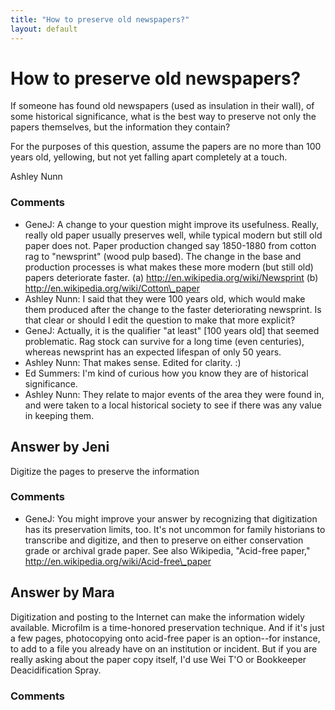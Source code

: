 ```yaml
---
title: "How to preserve old newspapers?"
layout: default
---
```

How to preserve old newspapers?
=====================
If someone has found old newspapers (used as insulation in their wall),
of some historical significance, what is the best way to preserve not
only the papers themselves, but the information they contain?

For the purposes of this question, assume the papers are no more than
100 years old, yellowing, but not yet falling apart completely at a
touch.

Ashley Nunn

### Comments ###
* GeneJ: A change to your question might improve its usefulness. Really, really
old paper usually preserves well, while typical modern but still old
paper does not. Paper production changed say 1850-1880 from cotton rag
to "newsprint" (wood pulp based). The change in the base and production
processes is what makes these more modern (but still old) papers
deteriorate faster. (a) http://en.wikipedia.org/wiki/Newsprint (b)
http://en.wikipedia.org/wiki/Cotton\_paper
* Ashley Nunn: I said that they were 100 years old, which would make them produced
after the change to the faster deteriorating newsprint. Is that clear or
should I edit the question to make that more explicit?
* GeneJ: Actually, it is the qualifier "at least" [100 years old] that seemed
problematic. Rag stock can survive for a long time (even centuries),
whereas newsprint has an expected lifespan of only 50 years.
* Ashley Nunn: That makes sense. Edited for clarity. :)
* Ed Summers: I'm kind of curious how you know they are of historical significance.
* Ashley Nunn: They relate to major events of the area they were found in, and were
taken to a local historical society to see if there was any value in
keeping them.


Answer by Jeni
----------------
Digitize the pages to preserve the information

### Comments ###
* GeneJ: You might improve your answer by recognizing that digitization has its
preservation limits, too. It's not uncommon for family historians to
transcribe and digitize, and then to preserve on either conservation
grade or archival grade paper. See also Wikipedia, "Acid-free paper,"
http://en.wikipedia.org/wiki/Acid-free\_paper

Answer by Mara
----------------
Digitization and posting to the Internet can make the information widely
available. Microfilm is a time-honored preservation technique. And if
it's just a few pages, photocopying onto acid-free paper is an
option--for instance, to add to a file you already have on an
institution or incident. But if you are really asking about the paper
copy itself, I'd use Wei T'O or Bookkeeper Deacidification Spray.

### Comments ###

